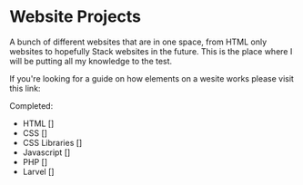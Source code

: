 # Website Projects

A bunch of different websites that are in one space, from HTML only websites to hopefully Stack websites in the future. This is the place where I will be putting all my knowledge to the test.

If you're looking for a guide on how elements on a wesite works please visit this link: 

Completed:
- HTML []
- CSS []
- CSS Libraries []
- Javascript []
- PHP []
- Larvel []